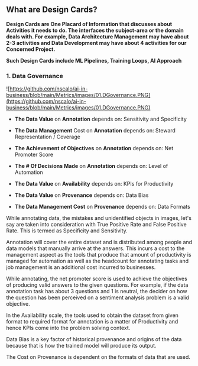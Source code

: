 ## What are Design Cards?

**Design Cards are One Placard of Information that discusses about Activities it needs to do. The interfaces the subject-area or the domain deals with. For example, Data Architecture Management may have about 2-3 activities and Data Development may have about 4 activities for our Concerned Project.**

**Such Design Cards include ML Pipelines, Training Loops, AI Approach**

### 1. Data Governance

![https://github.com/nscalo/ai-in-business/blob/main/Metrics/images/01.DGovernance.PNG](https://github.com/nscalo/ai-in-business/blob/main/Metrics/images/01.DGovernance.PNG)

- **The Data Value** on **Annotation** depends on: Sensitivity and Specificity
- **The Data Management** Cost on **Annotation** depends on: Steward Representation / Coverage
- **The Achievement of Objectives** on **Annotation** depends on: Net Promoter Score
- **The # Of Decisions Made** on **Annotation** depends on: Level of Automation

- **The Data Value** on **Availability** depends on: KPIs for Productivity

- **The Data Value** on **Provenance** depends on: Data Bias
- **The Data Management Cost** on **Provenance** depends on: Data Formats

While annotating data, the mistakes and unidentified objects in images, let's say are taken into consideration with True Positive Rate and False Positive Rate. This is termed as Specificity and Sensitivity. 

Annotation will cover the entire dataset and is distributed among people and data models that manually arrive at the answers. This incurs a cost to the management aspect as the tools that produce that amount of productivity is managed for automation as well as the headcount for annotating tasks and job management is an additional cost incurred to businesses. 

While annotating, the net promoter score is used to achieve the objectives of producing valid answers to the given questions. For example, if the data annotation task has about 3 questions and 1 is neutral, the decider on how the question has been perceived on a sentiment analysis problem is a valid objective. 

In the Availability scale, the tools used to obtain the dataset from given format to required format for annotation is a matter of Productivity and hence KPIs come into the problem solving context. 

Data Bias is a key factor of historical provenance and origins of the data because that is how the trained model will produce its output. 

The Cost on Provenance is dependent on the formats of data that are used. 

